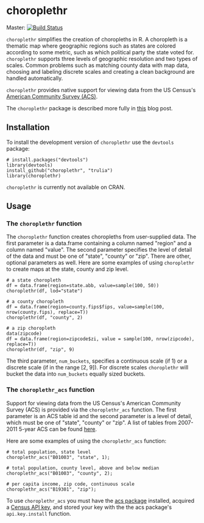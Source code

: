 # choroplethr
Master: [![Build Status](https://travis-ci.org/arilamstein/choroplethr.png?branch=master)](https://travis-ci.org/arilamstein/choroplethr)

`choroplethr` simplifies the creation of choropleths in R.  A choropleth is a thematic map where geographic regions such as states are colored according to some metric, such as which political party the state voted for.  `choroplethr` supports three levels of geographic resolution and two types of scales.  Common problems such as matching county data with map data, choosing and labeling discrete scales and creating a clean background are handled automatically. 

`choroplethr` provides native support for viewing data from the US Census's [American Community Survey (ACS)](https://www.census.gov/acs/www/).  

The `choroplethr` package is described more fully in [this](http://tech.truliablog.com/2014/01/15/the-choroplethr-package-for-r/) blog post.

## Installation

To install the development version of `choroplethr` use the `devtools` package:

```
# install.packages("devtools")
library(devtools)
install_github("choroplethr", "trulia")
library(choroplethr)
```

`choroplethr` is currently not available on CRAN.

## Usage

### The `choroplethr` function

The `choroplethr` function creates choropleths from user-supplied data.  The first parameter is a data.frame containing a column named "region" and a column named "value".  The second parameter specifies the level of detail of the data and must be one of "state", "county" or "zip".  There are other, optional parameters as well.  Here are some examples of using `choroplethr` to create maps at the state, county and zip level.

```
# a state choropleth
df = data.frame(region=state.abb, value=sample(100, 50))
choroplethr(df, lod="state")

# a county choropleth
df = data.frame(region=county.fips$fips, value=sample(100, nrow(county.fips), replace=T))
choroplethr(df, "county", 2)

# a zip choropleth 
data(zipcode)
df = data.frame(region=zipcode$zi, value = sample(100, nrow(zipcode), replace=T))
choroplethr(df, "zip", 9)
```

The third parameter, `num_buckets`, specifies a continuous scale (if 1) or a discrete scale (if in the range [2, 9]).  For discrete scales `choroplethr` will bucket the data into `num_buckets` equally sized buckets.

### The `choroplethr_acs` function

Support for viewing data from the US Census's American Community Survey (ACS) is provided via the `choroplethr_acs` function.  The first parameter is an ACS table id and the second parameter is a level of detail, which must be one of "state", "county" or "zip".  A list of tables from 2007-2011 5-year ACS can be found [here](http://factfinder2.census.gov/faces/help/jsf/pages/metadata.xhtml?lang=en&type=dataset&id=dataset.en.ACS_11_5YR#). 

Here are some examples of using the `choroplethr_acs` function:

```
# total population, state level
choroplethr_acs("B01003", "state", 1);

# total population, county level, above and below median
choroplethr_acs("B01003", "county", 2); 

# per capita income, zip code, continuous scale
choroplethr_acs("B19301", "zip");
```

To use `choroplethr_acs` you must have the [acs package](http://cran.r-project.org/web/packages/acs/) installed, acquired a [Census API key](http://www.census.gov/developers/tos/key_request.html), and stored your key with the the acs package's `api.key.install` function.

